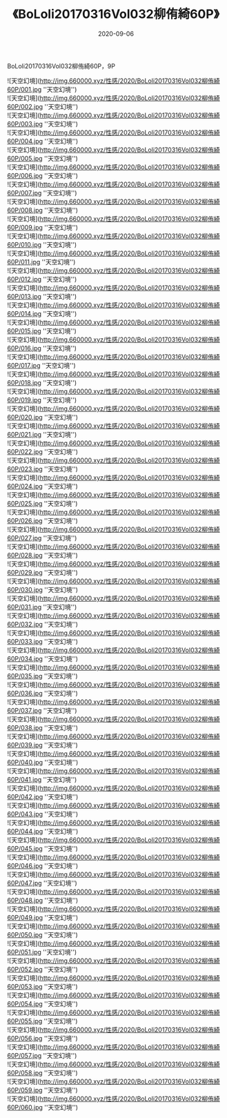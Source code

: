 ﻿---
layout: post
title:  《BoLoli20170316Vol032柳侑綺60P》
date:   2020-09-06
img: http://img.660000.xyz/性感/2020/BoLoli20170316Vol032柳侑綺60P/000.jpg
categories: [美女, 性感, 泳衣]
---

BoLoli20170316Vol032柳侑綺60P，9P



![天空幻境](http://img.660000.xyz/性感/2020/BoLoli20170316Vol032柳侑綺60P/001.jpg ''天空幻境'') <br>
![天空幻境](http://img.660000.xyz/性感/2020/BoLoli20170316Vol032柳侑綺60P/002.jpg ''天空幻境'') <br>
![天空幻境](http://img.660000.xyz/性感/2020/BoLoli20170316Vol032柳侑綺60P/003.jpg ''天空幻境'') <br>
![天空幻境](http://img.660000.xyz/性感/2020/BoLoli20170316Vol032柳侑綺60P/004.jpg ''天空幻境'') <br>
![天空幻境](http://img.660000.xyz/性感/2020/BoLoli20170316Vol032柳侑綺60P/005.jpg ''天空幻境'') <br>
![天空幻境](http://img.660000.xyz/性感/2020/BoLoli20170316Vol032柳侑綺60P/006.jpg ''天空幻境'') <br>
![天空幻境](http://img.660000.xyz/性感/2020/BoLoli20170316Vol032柳侑綺60P/007.jpg ''天空幻境'') <br>
![天空幻境](http://img.660000.xyz/性感/2020/BoLoli20170316Vol032柳侑綺60P/008.jpg ''天空幻境'') <br>
![天空幻境](http://img.660000.xyz/性感/2020/BoLoli20170316Vol032柳侑綺60P/009.jpg ''天空幻境'') <br>
![天空幻境](http://img.660000.xyz/性感/2020/BoLoli20170316Vol032柳侑綺60P/010.jpg ''天空幻境'') <br>
![天空幻境](http://img.660000.xyz/性感/2020/BoLoli20170316Vol032柳侑綺60P/011.jpg ''天空幻境'') <br>
![天空幻境](http://img.660000.xyz/性感/2020/BoLoli20170316Vol032柳侑綺60P/012.jpg ''天空幻境'') <br>
![天空幻境](http://img.660000.xyz/性感/2020/BoLoli20170316Vol032柳侑綺60P/013.jpg ''天空幻境'') <br>
![天空幻境](http://img.660000.xyz/性感/2020/BoLoli20170316Vol032柳侑綺60P/014.jpg ''天空幻境'') <br>
![天空幻境](http://img.660000.xyz/性感/2020/BoLoli20170316Vol032柳侑綺60P/015.jpg ''天空幻境'') <br>
![天空幻境](http://img.660000.xyz/性感/2020/BoLoli20170316Vol032柳侑綺60P/016.jpg ''天空幻境'') <br>
![天空幻境](http://img.660000.xyz/性感/2020/BoLoli20170316Vol032柳侑綺60P/017.jpg ''天空幻境'') <br>
![天空幻境](http://img.660000.xyz/性感/2020/BoLoli20170316Vol032柳侑綺60P/018.jpg ''天空幻境'') <br>
![天空幻境](http://img.660000.xyz/性感/2020/BoLoli20170316Vol032柳侑綺60P/019.jpg ''天空幻境'') <br>
![天空幻境](http://img.660000.xyz/性感/2020/BoLoli20170316Vol032柳侑綺60P/020.jpg ''天空幻境'') <br>
![天空幻境](http://img.660000.xyz/性感/2020/BoLoli20170316Vol032柳侑綺60P/021.jpg ''天空幻境'') <br>
![天空幻境](http://img.660000.xyz/性感/2020/BoLoli20170316Vol032柳侑綺60P/022.jpg ''天空幻境'') <br>
![天空幻境](http://img.660000.xyz/性感/2020/BoLoli20170316Vol032柳侑綺60P/023.jpg ''天空幻境'') <br>
![天空幻境](http://img.660000.xyz/性感/2020/BoLoli20170316Vol032柳侑綺60P/024.jpg ''天空幻境'') <br>
![天空幻境](http://img.660000.xyz/性感/2020/BoLoli20170316Vol032柳侑綺60P/025.jpg ''天空幻境'') <br>
![天空幻境](http://img.660000.xyz/性感/2020/BoLoli20170316Vol032柳侑綺60P/026.jpg ''天空幻境'') <br>
![天空幻境](http://img.660000.xyz/性感/2020/BoLoli20170316Vol032柳侑綺60P/027.jpg ''天空幻境'') <br>
![天空幻境](http://img.660000.xyz/性感/2020/BoLoli20170316Vol032柳侑綺60P/028.jpg ''天空幻境'') <br>
![天空幻境](http://img.660000.xyz/性感/2020/BoLoli20170316Vol032柳侑綺60P/029.jpg ''天空幻境'') <br>
![天空幻境](http://img.660000.xyz/性感/2020/BoLoli20170316Vol032柳侑綺60P/030.jpg ''天空幻境'') <br>
![天空幻境](http://img.660000.xyz/性感/2020/BoLoli20170316Vol032柳侑綺60P/031.jpg ''天空幻境'') <br>
![天空幻境](http://img.660000.xyz/性感/2020/BoLoli20170316Vol032柳侑綺60P/032.jpg ''天空幻境'') <br>
![天空幻境](http://img.660000.xyz/性感/2020/BoLoli20170316Vol032柳侑綺60P/033.jpg ''天空幻境'') <br>
![天空幻境](http://img.660000.xyz/性感/2020/BoLoli20170316Vol032柳侑綺60P/034.jpg ''天空幻境'') <br>
![天空幻境](http://img.660000.xyz/性感/2020/BoLoli20170316Vol032柳侑綺60P/035.jpg ''天空幻境'') <br>
![天空幻境](http://img.660000.xyz/性感/2020/BoLoli20170316Vol032柳侑綺60P/036.jpg ''天空幻境'') <br>
![天空幻境](http://img.660000.xyz/性感/2020/BoLoli20170316Vol032柳侑綺60P/037.jpg ''天空幻境'') <br>
![天空幻境](http://img.660000.xyz/性感/2020/BoLoli20170316Vol032柳侑綺60P/038.jpg ''天空幻境'') <br>
![天空幻境](http://img.660000.xyz/性感/2020/BoLoli20170316Vol032柳侑綺60P/039.jpg ''天空幻境'') <br>
![天空幻境](http://img.660000.xyz/性感/2020/BoLoli20170316Vol032柳侑綺60P/040.jpg ''天空幻境'') <br>
![天空幻境](http://img.660000.xyz/性感/2020/BoLoli20170316Vol032柳侑綺60P/041.jpg ''天空幻境'') <br>
![天空幻境](http://img.660000.xyz/性感/2020/BoLoli20170316Vol032柳侑綺60P/042.jpg ''天空幻境'') <br>
![天空幻境](http://img.660000.xyz/性感/2020/BoLoli20170316Vol032柳侑綺60P/043.jpg ''天空幻境'') <br>
![天空幻境](http://img.660000.xyz/性感/2020/BoLoli20170316Vol032柳侑綺60P/044.jpg ''天空幻境'') <br>
![天空幻境](http://img.660000.xyz/性感/2020/BoLoli20170316Vol032柳侑綺60P/045.jpg ''天空幻境'') <br>
![天空幻境](http://img.660000.xyz/性感/2020/BoLoli20170316Vol032柳侑綺60P/046.jpg ''天空幻境'') <br>
![天空幻境](http://img.660000.xyz/性感/2020/BoLoli20170316Vol032柳侑綺60P/047.jpg ''天空幻境'') <br>
![天空幻境](http://img.660000.xyz/性感/2020/BoLoli20170316Vol032柳侑綺60P/048.jpg ''天空幻境'') <br>
![天空幻境](http://img.660000.xyz/性感/2020/BoLoli20170316Vol032柳侑綺60P/049.jpg ''天空幻境'') <br>
![天空幻境](http://img.660000.xyz/性感/2020/BoLoli20170316Vol032柳侑綺60P/050.jpg ''天空幻境'') <br>
![天空幻境](http://img.660000.xyz/性感/2020/BoLoli20170316Vol032柳侑綺60P/051.jpg ''天空幻境'') <br>
![天空幻境](http://img.660000.xyz/性感/2020/BoLoli20170316Vol032柳侑綺60P/052.jpg ''天空幻境'') <br>
![天空幻境](http://img.660000.xyz/性感/2020/BoLoli20170316Vol032柳侑綺60P/053.jpg ''天空幻境'') <br>
![天空幻境](http://img.660000.xyz/性感/2020/BoLoli20170316Vol032柳侑綺60P/054.jpg ''天空幻境'') <br>
![天空幻境](http://img.660000.xyz/性感/2020/BoLoli20170316Vol032柳侑綺60P/055.jpg ''天空幻境'') <br>
![天空幻境](http://img.660000.xyz/性感/2020/BoLoli20170316Vol032柳侑綺60P/056.jpg ''天空幻境'') <br>
![天空幻境](http://img.660000.xyz/性感/2020/BoLoli20170316Vol032柳侑綺60P/057.jpg ''天空幻境'') <br>
![天空幻境](http://img.660000.xyz/性感/2020/BoLoli20170316Vol032柳侑綺60P/058.jpg ''天空幻境'') <br>
![天空幻境](http://img.660000.xyz/性感/2020/BoLoli20170316Vol032柳侑綺60P/059.jpg ''天空幻境'') <br>
![天空幻境](http://img.660000.xyz/性感/2020/BoLoli20170316Vol032柳侑綺60P/060.jpg ''天空幻境'') <br>